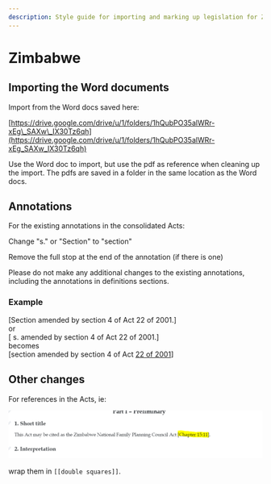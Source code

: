 ```yaml
---
description: Style guide for importing and marking up legislation for Zimbabwe.
---
```


# Zimbabwe

## Importing the Word documents

Import from the Word docs saved here:

[https://drive.google.com/drive/u/1/folders/1hQubPO35alWRr-xEg\_SAXw\_IX30Tz6qh](https://drive.google.com/drive/u/1/folders/1hQubPO35alWRr-xEg_SAXw_IX30Tz6qh)

Use the Word doc to import, but use the pdf as reference when cleaning up the import. The pdfs are saved in a folder in the same location as the Word docs.

## Annotations

For the existing annotations in the consolidated Acts:

Change "s." or "Section" to "section"

Remove the full stop at the end of the annotation \(if there is one\)

Please do not make any additional changes to the existing annotations, including the annotations in definitions sections.



### Example

\[Section amended by section 4 of Act 22 of 2001.\]  
or  
\[ s. amended by section 4 of Act 22 of 2001.\]  
becomes  
\[section amended by section 4 of Act [22 of 2001](https://edit.laws.africa/works/akn/zw/act/2001/22)\]



## Other changes

For  references in the Acts, ie:

![](../.gitbook/assets/image%20%28132%29.png)

wrap them in `[[double squares]]`.

